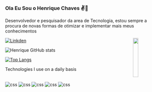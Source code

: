 ### Ola Eu Sou o Henrique Chaves ✌️🌃
Desenvolvedor e pesquisador da area de Tecnologia, estou sempre a procura de novas formas de otimizar e implementar mais meus conhecimentos

<a href="https://github.com/ghdday">
  <img src="https://nschloe.github.io/optimesh/cvt-uniform-qnf.webp" align="right" width="18%"/>
</a>


[![Linkden](https://img.shields.io/badge/LinkedIn-0077B5?style=for-the-badge&logo=linkedin&logoColor=white)](https://www.linkedin.com/in/g-henrique-chaves-57b877232/)


![Henrique GitHub stats](https://github-readme-stats.vercel.app/api?username=ghdday&show_icons=true&theme=radical)

[![Top Langs](https://github-readme-stats.vercel.app/api/top-langs/?username=ghdday&layout=compact)](https://github.com/anuraghazra/github-readme-stats)

Technologies I use on a daily basis
<div style="diplay: inline_block"><br/>
<img/align="center" alt="css" src="https://img.shields.io/badge/C%23-239120?style=for-the-badge&logo=c-sharp&logoColor=white"/>
<img/align="center" alt="css" src="https://img.shields.io/badge/HTML-239120?style=for-the-badge&logo=html5&logoColor=white"/>
<img/align="center" alt="css" src="https://img.shields.io/badge/CSS-239120?&style=for-the-badge&logo=css3&logoColor=white"/>
<img/align="center" alt="css" src="https://img.shields.io/badge/.NET-5C2D91?style=for-the-badge&logo=.net&logoColor=white"/>
<img/align="center" alt="css" src="https://img.shields.io/badge/MySQL-00000F?style=for-the-badge&logo=mysql&logoColor=white"/>
</div><br/>

